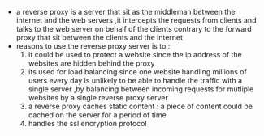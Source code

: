 - a reverse proxy is a server that sit as the middleman between the internet and the web servers ,it intercepts the requests from clients and talks to the web server on behalf of the clients contrary to the forward proxy that sit between the clients and the internet  
- reasons to use the reverse proxy server is to :
	1. it could be used to protect a website since the ip address of the websites are hidden behind the proxy 
	2. its used for load balancing since one website handling millions of users every day is unlikely to be able to handle the traffic with a single server ,by balancing between incoming requests for mutliple websites by a single reverse proxy server 
	3. a reverse proxy caches static content : a piece of content could be cached on the server for a period of time 
	4. handles the ssl encryption protocol 